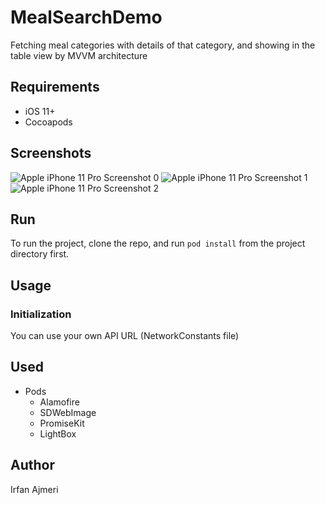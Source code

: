 # MealSearchDemo
Fetching meal categories with details of that category, and showing in the table view by MVVM architecture

## Requirements
- iOS 11+
- Cocoapods

## Screenshots
![Apple iPhone 11 Pro Screenshot 0](https://github.com/iAj43/MealSearchDemo/assets/20102573/d7e90a3c-bd1d-4880-aedd-cd3058c30f88)
![Apple iPhone 11 Pro Screenshot 1](https://github.com/iAj43/MealSearchDemo/assets/20102573/82321e84-11a9-450f-84c7-0f91d76cac9f)
![Apple iPhone 11 Pro Screenshot 2](https://github.com/iAj43/MealSearchDemo/assets/20102573/03e66636-1757-4cc8-a852-748aa21ce23f)


## Run
To run the project, clone the repo, and run ```pod install``` from the project directory first.

## Usage
### Initialization 
You can use your own API URL (NetworkConstants file)

## Used
- Pods
    - Alamofire
    - SDWebImage
    - PromiseKit
    - LightBox

## Author
Irfan Ajmeri
